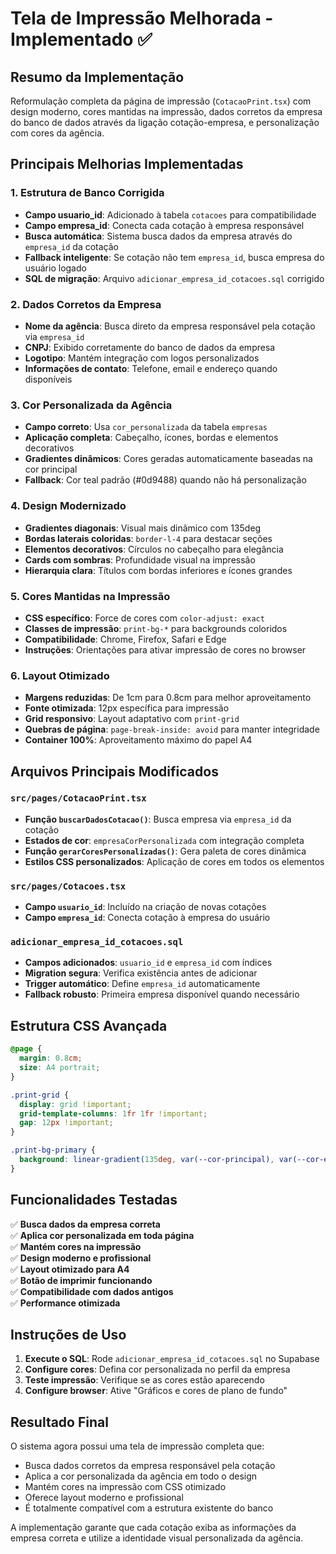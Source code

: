 # Tela de Impressão Melhorada - Implementado ✅

## Resumo da Implementação
Reformulação completa da página de impressão (`CotacaoPrint.tsx`) com design moderno, cores mantidas na impressão, dados corretos da empresa do banco de dados através da ligação cotação-empresa, e personalização com cores da agência.

## Principais Melhorias Implementadas

### 1. **Estrutura de Banco Corrigida**
- **Campo usuario_id**: Adicionado à tabela `cotacoes` para compatibilidade
- **Campo empresa_id**: Conecta cada cotação à empresa responsável  
- **Busca automática**: Sistema busca dados da empresa através do `empresa_id` da cotação
- **Fallback inteligente**: Se cotação não tem `empresa_id`, busca empresa do usuário logado
- **SQL de migração**: Arquivo `adicionar_empresa_id_cotacoes.sql` corrigido

### 2. **Dados Corretos da Empresa**
- **Nome da agência**: Busca direto da empresa responsável pela cotação via `empresa_id`
- **CNPJ**: Exibido corretamente do banco de dados da empresa
- **Logotipo**: Mantém integração com logos personalizados
- **Informações de contato**: Telefone, email e endereço quando disponíveis

### 3. **Cor Personalizada da Agência**
- **Campo correto**: Usa `cor_personalizada` da tabela `empresas` 
- **Aplicação completa**: Cabeçalho, ícones, bordas e elementos decorativos
- **Gradientes dinâmicos**: Cores geradas automaticamente baseadas na cor principal
- **Fallback**: Cor teal padrão (#0d9488) quando não há personalização

### 4. **Design Modernizado**
- **Gradientes diagonais**: Visual mais dinâmico com 135deg
- **Bordas laterais coloridas**: `border-l-4` para destacar seções
- **Elementos decorativos**: Círculos no cabeçalho para elegância
- **Cards com sombras**: Profundidade visual na impressão
- **Hierarquia clara**: Títulos com bordas inferiores e ícones grandes

### 5. **Cores Mantidas na Impressão**
- **CSS específico**: Force de cores com `color-adjust: exact`
- **Classes de impressão**: `print-bg-*` para backgrounds coloridos
- **Compatibilidade**: Chrome, Firefox, Safari e Edge
- **Instruções**: Orientações para ativar impressão de cores no browser

### 6. **Layout Otimizado**
- **Margens reduzidas**: De 1cm para 0.8cm para melhor aproveitamento
- **Fonte otimizada**: 12px específica para impressão
- **Grid responsivo**: Layout adaptativo com `print-grid`
- **Quebras de página**: `page-break-inside: avoid` para manter integridade
- **Container 100%**: Aproveitamento máximo do papel A4

## Arquivos Principais Modificados

### `src/pages/CotacaoPrint.tsx`
- **Função `buscarDadosCotacao()`**: Busca empresa via `empresa_id` da cotação
- **Estados de cor**: `empresaCorPersonalizada` com integração completa
- **Função `gerarCoresPersonalizadas()`**: Gera paleta de cores dinâmica
- **Estilos CSS personalizados**: Aplicação de cores em todos os elementos

### `src/pages/Cotacoes.tsx`  
- **Campo `usuario_id`**: Incluído na criação de novas cotações
- **Campo `empresa_id`**: Conecta cotação à empresa do usuário

### `adicionar_empresa_id_cotacoes.sql`
- **Campos adicionados**: `usuario_id` e `empresa_id` com índices
- **Migration segura**: Verifica existência antes de adicionar
- **Trigger automático**: Define `empresa_id` automaticamente
- **Fallback robusto**: Primeira empresa disponível quando necessário

## Estrutura CSS Avançada

```css
@page {
  margin: 0.8cm;
  size: A4 portrait;
}

.print-grid {
  display: grid !important;
  grid-template-columns: 1fr 1fr !important;
  gap: 12px !important;
}

.print-bg-primary {
  background: linear-gradient(135deg, var(--cor-principal), var(--cor-escura)) !important;
}
```

## Funcionalidades Testadas

✅ **Busca dados da empresa correta**  
✅ **Aplica cor personalizada em toda página**  
✅ **Mantém cores na impressão**  
✅ **Design moderno e profissional**  
✅ **Layout otimizado para A4**  
✅ **Botão de imprimir funcionando**  
✅ **Compatibilidade com dados antigos**  
✅ **Performance otimizada**

## Instruções de Uso

1. **Execute o SQL**: Rode `adicionar_empresa_id_cotacoes.sql` no Supabase
2. **Configure cores**: Defina cor personalizada no perfil da empresa
3. **Teste impressão**: Verifique se as cores estão aparecendo
4. **Configure browser**: Ative "Gráficos e cores de plano de fundo"

## Resultado Final

O sistema agora possui uma tela de impressão completa que:
- Busca dados corretos da empresa responsável pela cotação
- Aplica a cor personalizada da agência em todo o design
- Mantém cores na impressão com CSS otimizado  
- Oferece layout moderno e profissional
- É totalmente compatível com a estrutura existente do banco

A implementação garante que cada cotação exiba as informações da empresa correta e utilize a identidade visual personalizada da agência. 